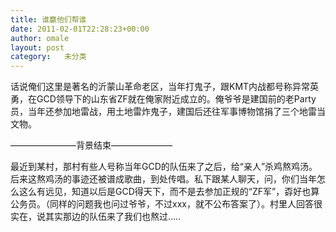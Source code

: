 ```yaml
---
title: 谁赢他们帮谁
date: 2011-02-01T22:28:23+00:00
author: omale
layout: post
category:   未分类  
---
```

话说俺们这里是著名的沂蒙山革命老区，当年打鬼子，跟KMT内战都号称异常英勇，在GCD领导下的山东省ZF就在俺家附近成立的。俺爷爷是建国前的老Party员，当年还参加地雷战，用土地雷炸鬼子，建国后还往军事博物馆捐了三个地雷当文物。

&#8212;&#8212;&#8212;&#8212;&#8212;&#8212;&#8212;&#8211;背景结束&#8212;&#8212;&#8212;&#8212;&#8212;&#8212;&#8212;

最近到某村，那村有些人号称当年GCD的队伍来了之后，给&ldquo;亲人&rdquo;杀鸡熬鸡汤。后来这熬鸡汤的事迹还被谱成歌曲，到处传唱。私下跟某人聊天，问，你们当年怎么这么有远见，知道以后是GCD得天下，而不是去参加正规的&ldquo;ZF军&rdquo;，孬好也算公务员。（同样的问题我也问过爷爷，不过xxx，就不公布答案了）。村里人回答很实在，说其实那边的队伍来了我们也熬过&#8230;..